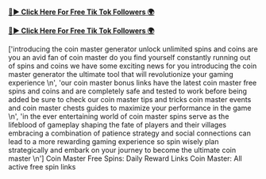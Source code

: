 

[**🔴► Click Here For Free Tik Tok Followers 🌍**](https://jimaddadel.github.io/Coin)

[**🔴► Click Here For Free Tik Tok Followers 🌍**](https://jimaddadel.github.io/Coin)


['introducing the coin master generator unlock unlimited spins and coins are you an avid fan of coin master do you find yourself constantly running out of spins and coins we have some exciting news for you introducing the coin master generator the ultimate tool that will revolutionize your gaming experience \n', 'our coin master bonus links have the latest coin master free spins and coins and are completely safe and tested to work before being added be sure to check our coin master tips and tricks coin master events and coin master chests guides to maximize your performance in the game \n', 'in the ever entertaining world of coin master spins serve as the lifeblood of gameplay shaping the fate of players and their villages embracing a combination of patience strategy and social connections can lead to a more rewarding gaming experience so spin wisely plan strategically and embark on your journey to become the ultimate coin master \n'] Coin Master Free Spins: Daily Reward Links Coin Master: All active free spin links
